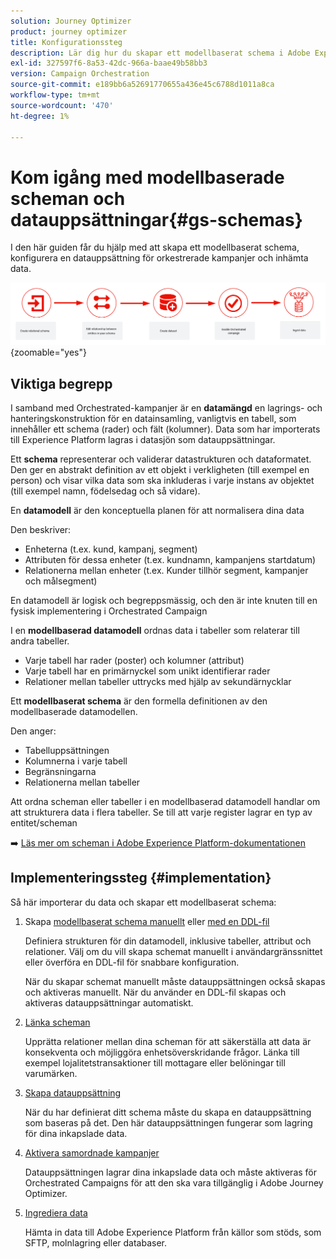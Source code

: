 ```yaml
---
solution: Journey Optimizer
product: journey optimizer
title: Konfigurationssteg
description: Lär dig hur du skapar ett modellbaserat schema i Adobe Experience Platform genom att överföra en DDL
exl-id: 327597f6-8a53-42dc-966a-baae49b58bb3
version: Campaign Orchestration
source-git-commit: e189bb6a52691770655a436e45c6788d1011a8ca
workflow-type: tm+mt
source-wordcount: '470'
ht-degree: 1%

---
```



# Kom igång med modellbaserade scheman och datauppsättningar{#gs-schemas}

I den här guiden får du hjälp med att skapa ett modellbaserat schema, konfigurera en datauppsättning för orkestrerade kampanjer och inhämta data.

![schema](assets/do-not-localize/schema_admin.png){zoomable="yes"}

## Viktiga begrepp

I samband med Orchestrated-kampanjer är en **datamängd** en lagrings- och hanteringskonstruktion för en datainsamling, vanligtvis en tabell, som innehåller ett schema (rader) och fält (kolumner). Data som har importerats till Experience Platform lagras i datasjön som datauppsättningar.

Ett **schema** representerar och validerar datastrukturen och dataformatet. Den ger en abstrakt definition av ett objekt i verkligheten (till exempel en person) och visar vilka data som ska inkluderas i varje instans av objektet (till exempel namn, födelsedag och så vidare).

En **datamodell** är den konceptuella planen för att normalisera dina data

Den beskriver:

* Enheterna (t.ex. kund, kampanj, segment)
* Attributen för dessa enheter (t.ex. kundnamn, kampanjens startdatum)
* Relationerna mellan enheter (t.ex. Kunder tillhör segment, kampanjer och målsegment)

En datamodell är logisk och begreppsmässig, och den är inte knuten till en fysisk implementering i Orchestrated Campaign

I en **modellbaserad datamodell** ordnas data i tabeller som relaterar till andra tabeller.

* Varje tabell har rader (poster) och kolumner (attribut)
* Varje tabell har en primärnyckel som unikt identifierar rader
* Relationer mellan tabeller uttrycks med hjälp av sekundärnycklar

Ett **modellbaserat schema** är den formella definitionen av den modellbaserade datamodellen.

Den anger:

* Tabelluppsättningen
* Kolumnerna i varje tabell
* Begränsningarna
* Relationerna mellan tabeller

Att ordna scheman eller tabeller i en modellbaserad datamodell handlar om att strukturera data i flera tabeller. Se till att varje register lagrar en typ av entitet/scheman

➡️ [Läs mer om scheman i Adobe Experience Platform-dokumentationen](https://experienceleague.adobe.com/sv/docs/experience-platform/xdm/ui/resources/schemas#create-model-based-schema)

## Implementeringssteg {#implementation}

Så här importerar du data och skapar ett modellbaserat schema:

1. Skapa [modellbaserat schema manuellt](manual-schema.md) eller [med en DDL-fil](file-upload-schema.md)

   Definiera strukturen för din datamodell, inklusive tabeller, attribut och relationer. Välj om du vill skapa schemat manuellt i användargränssnittet eller överföra en DDL-fil för snabbare konfiguration.

   När du skapar schemat manuellt måste datauppsättningen också skapas och aktiveras manuellt. När du använder en DDL-fil skapas och aktiveras datauppsättningar automatiskt.

1. [Länka scheman](file-upload-schema.md)

   Upprätta relationer mellan dina scheman för att säkerställa att data är konsekventa och möjliggöra enhetsöverskridande frågor. Länka till exempel lojalitetstransaktioner till mottagare eller belöningar till varumärken.

1. [Skapa datauppsättning](manual-schema.md#dataset)

   När du har definierat ditt schema måste du skapa en datauppsättning som baseras på det. Den här datauppsättningen fungerar som lagring för dina inkapslade data.

1. [Aktivera samordnade kampanjer](manual-schema.md#enable)

   Datauppsättningen lagrar dina inkapslade data och måste aktiveras för Orchestrated Campaigns för att den ska vara tillgänglig i Adobe Journey Optimizer.

1. [Ingrediera data](ingest-data.md)

   Hämta in data till Adobe Experience Platform från källor som stöds, som SFTP, molnlagring eller databaser.

